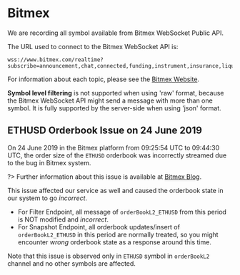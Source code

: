 # Bitmex

We are recording all symbol available from Bitmex WebSocket Public API.

The URL used to connect to the Bitmex WebSocket API is:

```url
wss://www.bitmex.com/realtime?subscribe=announcement,chat,connected,funding,instrument,insurance,liquidation,orderBookL2,publicNotifications,settlement,trade,liquidation
```

For information about each topic, please see the [Bitmex Website](https://www.bitmex.com/app/wsAPI).

**Symbol level filtering** is not supported when using 'raw' format, because the Bitmex WebSocket API might send a message with more than one symbol.
It is fully supported by the server-side when using 'json' format.

## ETHUSD Orderbook Issue on 24 June 2019

On 24 June 2019 in the Bitmex platform from 09:25:54 UTC to 09:44:30 UTC, the order size of the `ETHUSD` orderbook was incorrectly streamed due to the bug in Bitmex system.

?> Further information about this issue is available at [Bitmex Blog]([https://link](https://blog.bitmex.com/ethusd-orderbook-feed-issues-24-june-2019/)).

This issue affected our service as well and caused the orderbook state in our system to go *incorrect*.

- For Filter Endpoint, all message of `orderBookL2_ETHUSD` from this period is NOT modified and *incorrect*.
- For Snapshot Endpoint, all orderbook updates/insert of `orderBookL2_ETHUSD` in this period are normally treated, so you might encounter *wrong* orderbook state as a response around this time.

Note that this issue is observed only in `ETHUSD` symbol in `orderBookL2` channel and no other symbols are affected.
